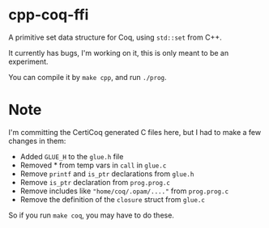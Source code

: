# cpp-coq-ffi

A primitive set data structure for Coq, using `std::set` from C++.

It currently has bugs, I'm working on it, this is only meant to be an experiment.

You can compile it by `make cpp`, and run `./prog`.

# Note

I'm committing the CertiCoq generated C files here, but I had to make a few changes in them:

- Added `GLUE_H` to the `glue.h` file
- Removed * from temp vars in `call` in `glue.c`
- Remove `printf` and `is_ptr` declarations from `glue.h`
- Remove `is_ptr` declaration from `prog.prog.c`
- Remove includes like `"home/coq/.opam/...."` from `prog.prog.c`
- Remove the definition of the `closure` struct from `glue.c`

So if you run `make coq`, you may have to do these.
